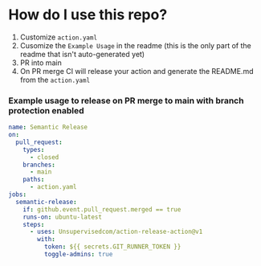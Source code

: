 <!-- start title -->
<!-- end title -->
<!-- start description -->
<!-- end description -->
<!-- start contents -->
<!-- end contents -->
<!-- start usage -->
# How do I use this repo?

1. Customize `action.yaml`
2. Cusomize the `Example Usage` in the readme (this is the only part of the readme that isn't auto-generated yet)
3. PR into main
4. On PR merge CI will release your action and generate the README.md from the `action.yaml`
<!-- end usage -->
<!-- start inputs -->
<!-- end inputs -->
<!-- start outputs -->
<!-- end outputs -->
<!-- start examples -->
### Example usage to release on PR merge to main with branch protection enabled

```yaml
name: Semantic Release
on:
  pull_request:
    types:
      - closed
    branches:
      - main
    paths:
      - action.yaml
jobs:
  semantic-release:
    if: github.event.pull_request.merged == true
    runs-on: ubuntu-latest
    steps:
      - uses: Unsupervisedcom/action-release-action@v1
        with:
          token: ${{ secrets.GIT_RUNNER_TOKEN }}
          toggle-admins: true
```
<!-- end examples -->
<!-- start [.github/ghdocs/examples/] -->
<!-- end [.github/ghdocs/examples/] -->

